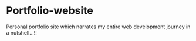 # Portfolio-website
Personal portfolio site which narrates my entire web development journey in a nutshell...!!
